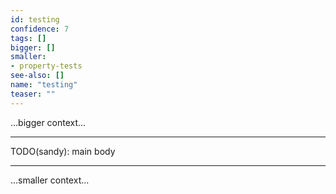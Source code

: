 ```yaml
---
id: testing
confidence: 7
tags: []
bigger: []
smaller:
- property-tests
see-also: []
name: "testing"
teaser: ""
---
```



...bigger context...

---

TODO(sandy): main body

---

...smaller context...

